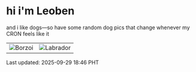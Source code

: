# hi i'm Leoben

and i like dogs—so have some random dog pics that change whenever my CRON feels like it

|  |  |
|--------|----------|
| ![Borzoi](https://random-dog-vercel.vercel.app/api/random-borzoi?v=1759142807) | ![Labrador](https://random-dog-vercel.vercel.app/api/random-labrador?v=1759142807) |

Last updated: 2025-09-29 18:46 PHT
